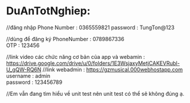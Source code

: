 # DuAnTotNghiep: 
//đăng nhập
Phone Number : 0365559821
password : TungTon@123

//dùng để đăng ký 
PhoneNumber : 0789867336    
OTP : 123456

//link video các chức năng cơ bản của app và webamin : https://drive.google.com/drive/u/0/folders/1E3WsjaxyMetjCAKEVRubl-U_gQW-RQ6N
//link webadmin : https://gzmusical.000webhostapp.com
username : admin    
password : 123456789

//Em vẫn đang tìm hiểu về unit test nên unit test có thể sẽ không đúng ạ.
